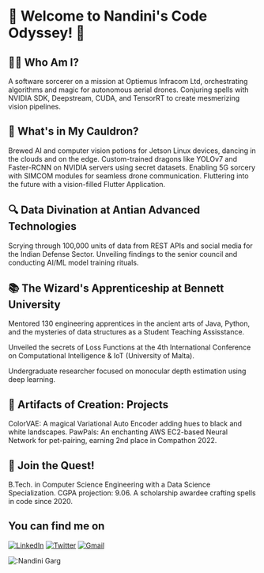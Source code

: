 # 🚀 Welcome to Nandini's Code Odyssey! 🚀

## 👩‍💻 Who Am I?

A software sorcerer on a mission at Optiemus Infracom Ltd, orchestrating algorithms and magic for autonomous aerial drones.
Conjuring spells with NVIDIA SDK, Deepstream, CUDA, and TensorRT to create mesmerizing vision pipelines.

## 🔮 What's in My Cauldron?

Brewed AI and computer vision potions for Jetson Linux devices, dancing in the clouds and on the edge.
Custom-trained dragons like YOLOv7 and Faster-RCNN on NVIDIA servers using secret datasets.
Enabling 5G sorcery with SIMCOM modules for seamless drone communication. Fluttering into the future with a vision-filled Flutter Application.

## 🔍 Data Divination at Antian Advanced Technologies

Scrying through 100,000 units of data from REST APIs and social media for the Indian Defense Sector.
Unveiling findings to the senior council and conducting AI/ML model training rituals.

## 📚 The Wizard's Apprenticeship at Bennett University

Mentored 130 engineering apprentices in the ancient arts of Java, Python, and the mysteries of data structures as a Student Teaching Assisstance.

Unveiled the secrets of Loss Functions at the 4th International Conference on Computational Intelligence & IoT (University of Malta).

Undergraduate researcher focused on monocular depth estimation using deep learning.

## 🎨 Artifacts of Creation: Projects

ColorVAE: A magical Variational Auto Encoder adding hues to black and white landscapes.
PawPals: An enchanting AWS EC2-based Neural Network for pet-pairing, earning 2nd place in Compathon 2022.

## 🚀 Join the Quest!

B.Tech. in Computer Science Engineering with a Data Science Specialization. CGPA projection: 9.06.
A scholarship awardee crafting spells in code since 2020.

## You can find me on 
[![LinkedIn](https://img.shields.io/badge/linkedin-%230077B5.svg?style=for-the-badge&logo=linkedin&logoColor=white)](https://www.linkedin.com/in/nandinigarg000/)
[![Twitter](https://img.shields.io/badge/nanduugee-%231DA1F2.svg?style=for-the-badge&logo=Twitter&logoColor=white)](https://twitter.com/nanduugee)
[![Gmail](https://img.shields.io/badge/Gmail-D14836?style=for-the-badge&logo=gmail&logoColor=white)](mailto:nandiniigarg2001@gmail.com)

![:Nandini Garg](https://count.getloli.com/get/@:nandiniigarg)
